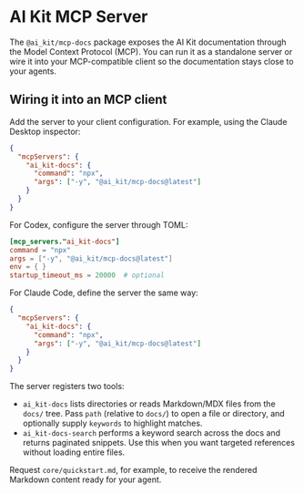 # AI Kit MCP Server

The `@ai_kit/mcp-docs` package exposes the AI Kit documentation through the Model Context Protocol (MCP). You can run it as a standalone server or wire it into your MCP-compatible client so the documentation stays close to your agents.

## Wiring it into an MCP client

Add the server to your client configuration. For example, using the Claude Desktop inspector:

```json
{
  "mcpServers": {
    "ai_kit-docs": {
      "command": "npx",
      "args": ["-y", "@ai_kit/mcp-docs@latest"]
    }
  }
}
```

For Codex, configure the server through TOML:

```toml
[mcp_servers."ai_kit-docs"]
command = "npx"
args = ["-y", "@ai_kit/mcp-docs@latest"]
env = { }
startup_timeout_ms = 20000  # optional
```

For Claude Code, define the server the same way:

```json
{
  "mcpServers": {
    "ai_kit-docs": {
      "command": "npx",
      "args": ["-y", "@ai_kit/mcp-docs@latest"]
    }
  }
}
```

The server registers two tools:

- `ai_kit-docs` lists directories or reads Markdown/MDX files from the `docs/` tree. Pass `path` (relative to `docs/`) to open a file or directory, and optionally supply `keywords` to highlight matches.
- `ai_kit-docs-search` performs a keyword search across the docs and returns paginated snippets. Use this when you want targeted references without loading entire files.

Request `core/quickstart.md`, for example, to receive the rendered Markdown content ready for your agent.
